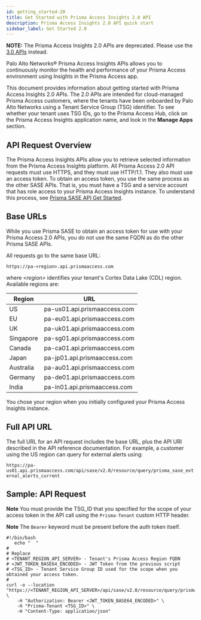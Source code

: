 ```yaml
---
id: getting_started-20
title: Get Started with Prisma Access Insights 2.0 API
description: Prisma Access Insights 2.0 API quick start
sidebar_label: Get Started 2.0
---
```


**NOTE:** The Prisma Access Insights 2.0 APIs are deprecated. Please use the [3.0 APIs](/access/api/insights) instead.

Palo Alto Networks® Prisma Access Insights APIs allows you to continuously monitor the health and
performance of your Prisma Access environment using Insights in the Prisma Access app.

This document provides information about getting started with Prisma Access Insights 2.0 APIs. The
2.0 APIs are intended for cloud-managed Prisma Access customers, where the tenants have been
onboarded by Palo Alto Networks using a Tenant Service Group (TSG) identifier. To see whether your
tenant uses TSG IDs, go to the Prisma Access Hub, click on the Prisma Access Insights application
name, and look in the **Manage Apps** section.

## API Request Overview

The Prisma Access Insights APIs allow you to retrieve selected information from the Prisma Access
Insights platform. All Prisma Access 2.0 API requests must use HTTPS, and they must use HTTP/1.1.
They also must use an access token. To obtain an access token, you use the same process as the
other SASE APIs. That is, you must have a TSG and a service account that has role access to your
Prisma Access Insights instance. To understand this process, see
[Prisma SASE API Get Started](/sase/docs/getstarted).

## Base URLs

While you use Prisma SASE to obtain an access token for use with your Prisma Access 2.0
APIs, you do not use the same FQDN as do the other Prisma SASE APIs.

All requests go to the same base URL:

`https://pa-<region>.api.prismaaccess.com`

where _&lt;region&gt;_ identifies your tenant's Cortex Data Lake (CDL) region. Available
regions are:

| Region    | URL                          |
| --------- | ---------------------------- |
| US        | pa-us01.api.prismaaccess.com |
| EU        | pa-eu01.api.prismaaccess.com |
| UK        | pa-uk01.api.prismaaccess.com |
| Singapore | pa-sg01.api.prismaaccess.com |
| Canada    | pa-ca01.api.prismaaccess.com |
| Japan     | pa-jp01.api.prismaaccess.com |
| Australia | pa-au01.api.prismaaccess.com |
| Germany   | pa-de01.api.prismaaccess.com |
| India     | pa-in01.api.prismaaccess.com |

You chose your region when you initially configured your Prisma Access Insights
instance.

## Full API URL

The full URL for an API request includes the base URL, plus the API URI described in the API
reference documentation. For example, a customer using the US region
can query for external alerts using:

`https://pa-us01.api.prismaaccess.com/api/sase/v2.0/resource/query/prisma_sase_external_alerts_current`

## Sample: API Request

**Note** You must provide the TSG_ID that you specified for the scope of your access token in the
API call using the `Prisma-Tenant` custom HTTP header.

**Note** The `Bearer` keyword must be present before the auth token itself.

    #!/bin/bash
       echo "  "
    #
    # Replace
    # <TENANT_REGION_API_SERVER> - Tenant's Prisma Access Region FQDN
    # <JWT_TOKEN_BASE64_ENCODED> - JWT Token from the previous script
    # <TSG_ID> - Tenant Service Group ID used for the scope when you obtained your access token.
    #
    curl -o --location "https://<TENANT_REGION_API_SERVER>/api/sase/v2.0/resource/query/prisma_sase_external_alerts_current" \
        -H "Authorization: Bearer <JWT_TOKEN_BASE64_ENCODED>" \
        -H "Prisma-Tenant <TSG_ID>" \
        -H "Content-Type: application/json"

